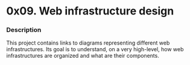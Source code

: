 # 0x09. Web infrastructure design
### Description
This project contains links to diagrams representing different web infrastructures. Its goal is to understand, on a very high-level, how web infrastructures are organized and what are their components.